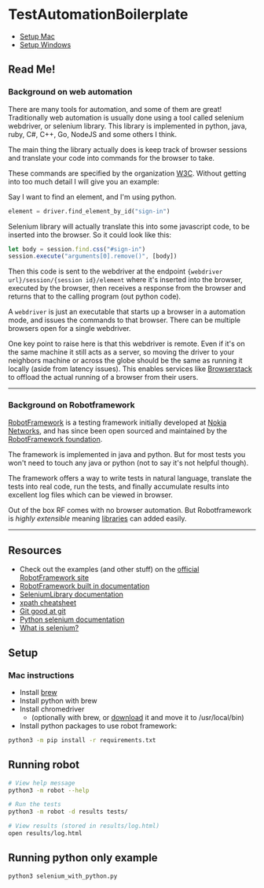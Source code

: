 # TestAutomationBoilerplate

* [Setup Mac](https://docs.google.com/document/d/1bh2_wzEJmjA8AaLVQNr_N8NqOGvpB8BDkZ9KnzN8A7w/edit)
* [Setup Windows](https://docs.google.com/document/d/1196gUfSJRje6_BML7HnQ6ofLDhzS76phnncyNPCX9gY/edit)

## Read Me!

### Background on web automation

There are many tools for automation, and some of them are great! Traditionally web automation is usually done using a tool called selenium webdriver, or selenium library. This library is implemented in python, java, ruby, C#, C++, Go, NodeJS and some others I think.

The main thing the library actually does is keep track of browser sessions and translate your code into commands for the browser to take.

These commands are specified by the organization [W3C](https://www.w3.org/TR/webdriver1/). Without getting into too much detail I will give you an example:

Say I want to find an element, and I'm using python.

```python
element = driver.find_element_by_id("sign-in")
```

Selenium library will actually translate this into some javascript code, to be inserted into the browser. So it could look like this:

```javascript
let body = session.find.css("#sign-in")
session.execute("arguments[0].remove()", [body])
```

Then this code is sent to the webdriver at the endpoint `{webdriver url}/session/{session id}/element` where it's inserted into the browser, executed by the browser, then receives a response from the browser and returns that to the calling program (out python code).

A `webdriver` is just an executable that starts up a browser in a automation mode, and issues the commands to that browser. There can be multiple browsers open for a single webdriver.

One key point to raise here is that this webdriver is remote. Even if it's on the same machine it still acts as a server, so moving the driver to your neighbors machine or across the globe should be the same as running it locally (aside from latency issues). This enables services like [Browserstack](http://browserstack.com) to offload the actual running of a browser from their users.

---

### Background on Robotframework

[RobotFramework](https://robotframework.org/) is a testing framework initially developed at [Nokia Networks](http://networks.nokia.com/), 
and has since been open sourced and maintained by the [RobotFramework foundation](http://robotframework.org/foundation).

The framework is implemented in java and python. But for most tests you won't need to touch any java or python (not to say it's not helpful though).

The framework offers a way to write tests in natural language, translate the tests into real code, run the tests, and finally accumulate results into excellent log files which can be viewed in browser.

Out of the box RF comes with no browser automation. But Robotframework is _highly extensible_ meaning [libraries](https://robotframework.org/#libraries) can added easily.

---

## Resources

* Check out the examples (and other stuff) on the [official RobotFramework site](https://robotframework.org/)
* [RobotFramework built in documentation](http://robotframework.org/robotframework/latest/libraries/BuiltIn.html)
* [SeleniumLibrary documentation](http://robotframework.org/SeleniumLibrary/SeleniumLibrary.html)
* [xpath cheatsheet](https://devhints.io/xpath)
* [Git good at git](https://rogerdudler.github.io/git-guide/)
* [Python selenium documentation](https://selenium-python.readthedocs.io/)
* [What is selenium?](https://www.seleniumhq.org/docs/01_introducing_selenium.jsp)

## Setup

### Mac instructions

* Install [brew](https://brew.sh/)
* Install python with brew
* Install chromedriver
    * (optionally with brew, or [download](http://chromedriver.chromium.org/downloads) it and move it to /usr/local/bin)
* Install python packages to use robot framework:

```bash
python3 -m pip install -r requirements.txt
```

## Running robot

```bash
# View help message
python3 -m robot --help

# Run the tests
python3 -m robot -d results tests/

# View results (stored in results/log.html)
open results/log.html
```

## Running python only example

```bash
python3 selenium_with_python.py
```
